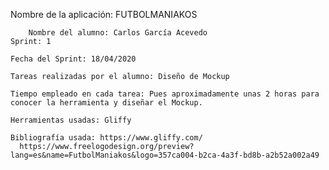  Nombre de la aplicación: FUTBOLMANIAKOS
		
		Nombre del alumno: Carlos García Acevedo		
	Sprint: 1
	
	Fecha del Sprint: 18/04/2020
	
	Tareas realizadas por el alumno: Diseño de Mockup
	
	Tiempo empleado en cada tarea: Pues aproximadamente unas 2 horas para conocer la herramienta y diseñar el Mockup.
	
	Herramientas usadas: Gliffy
	
	Bibliografía usada: https://www.gliffy.com/
      https://www.freelogodesign.org/preview?lang=es&name=FutbolManiakos&logo=357ca004-b2ca-4a3f-bd8b-a2b52a002a49
